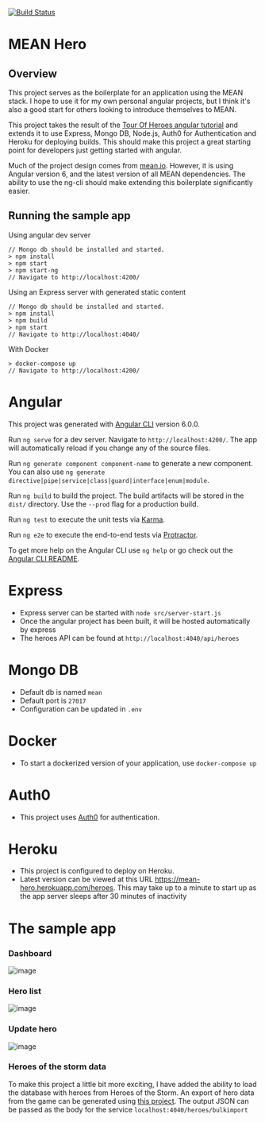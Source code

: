 [![Build Status](https://travis-ci.com/feenr/mean-hero.svg?branch=master)](https://travis-ci.com/feenr/mean-hero)

# MEAN Hero

## Overview
This project serves as the boilerplate for an application using the MEAN stack. I hope to use it for my own personal angular projects, but I think it's also a good start for others looking to introduce themselves to MEAN.

This project takes the result of the [Tour Of Heroes angular tutorial](https://angular.io/tutorial) and extends it to use Express, Mongo DB, Node.js, Auth0 for Authentication and Heroku for deploying builds. This should make this project a great starting point for developers just getting started with angular.

Much of the project design comes from [mean.io](https://github.com/linnovate/mean). However, it is using Angular version 6, and the latest version of all MEAN dependencies. The ability to use the ng-cli should make extending this boilerplate significantly easier.

## Running the sample app
Using angular dev server
```
// Mongo db should be installed and started. 
> npm install
> npm start
> npm start-ng
// Navigate to http://localhost:4200/
```
Using an Express server with generated static content
```
// Mongo db should be installed and started. 
> npm install
> npm build
> npm start
// Navigate to http://localhost:4040/
```

With Docker
```
> docker-compose up
// Navigate to http://localhost:4200/
```


# Angular

This project was generated with [Angular CLI](https://github.com/angular/angular-cli) version 6.0.0.

Run `ng serve` for a dev server. Navigate to `http://localhost:4200/`. The app will automatically reload if you change any of the source files.

Run `ng generate component component-name` to generate a new component. You can also use `ng generate directive|pipe|service|class|guard|interface|enum|module`.

Run `ng build` to build the project. The build artifacts will be stored in the `dist/` directory. Use the `--prod` flag for a production build.

Run `ng test` to execute the unit tests via [Karma](https://karma-runner.github.io).

Run `ng e2e` to execute the end-to-end tests via [Protractor](http://www.protractortest.org/).

To get more help on the Angular CLI use `ng help` or go check out the [Angular CLI README](https://github.com/angular/angular-cli/blob/master/README.md).

# Express
- Express server can be started with `node src/server-start.js`
- Once the angular project has been built, it will be hosted automatically by express
- The heroes API can be found at `http://localhost:4040/api/heroes`
# Mongo DB
- Default db is named `mean`
- Default port is `27017`
- Configuration can be updated in `.env`
# Docker
- To start a dockerized version of your application, use `docker-compose up`
# Auth0
- This project uses [Auth0](https://auth0.com/) for authentication.
# Heroku 
- This project is configured to deploy on Heroku.
- Latest version can be viewed at this URL https://mean-hero.herokuapp.com/heroes. This may take up to a minute to start up as the app server sleeps after 30 minutes of inactivity
# The sample app
### Dashboard
![image](https://user-images.githubusercontent.com/83574/46040447-510ed780-c0de-11e8-98f7-5684a33130d5.png)
### Hero list
![image](https://user-images.githubusercontent.com/83574/46040451-5409c800-c0de-11e8-84e5-223bd580733e.png)
### Update hero
![image](https://user-images.githubusercontent.com/83574/46040459-5704b880-c0de-11e8-8922-01206637a7ae.png)
### Heroes of the storm data
To make this project a little bit more exciting, I have added the ability to load the database with heroes from Heroes of the Storm. An export of hero data from the game can be generated using [this project](https://github.com/koliva8245/HeroesDataParser). The output JSON can be passed as the body for the service ```localhost:4040/heroes/bulkimport```
